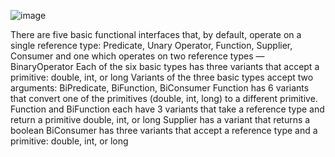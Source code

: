 

![image](https://user-images.githubusercontent.com/20484835/218272252-fa7f1e9a-739a-4e0a-866b-0e32df41dc89.png)

There are five basic functional interfaces that, by default, operate on a single reference type: Predicate, Unary Operator, Function, Supplier, Consumer and one which operates on two reference types — BinaryOperator
Each of the six basic types has three variants that accept a primitive: double, int, or long
Variants of the three basic types accept two arguments: BiPredicate, BiFunction, BiConsumer
Function has 6 variants that convert one of the primitives (double, int, long) to a different primitive.
Function and BiFunction each have 3 variants that take a reference type and return a primitive double, int, or long
Supplier has a variant that returns a boolean
BiConsumer has three variants that accept a reference type and a primitive: double, int, or long



